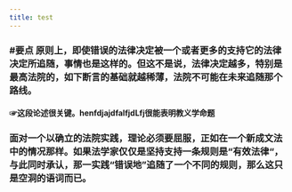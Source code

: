```yaml
---
title: test
---
```


### #要点 原则上，即使错误的法律决定被一个或者更多的支持它的法律决定所追随，事情也是这样的。但这不是说，法律决定越多，特别是最高法院的，如下断言的基础就越稀薄，法院不可能在未来追随那个路线。
#### ☞这段论述很关键。henfdjajdfalfjdLfj很能表明教义学命题
### 面对一个以确立的法院实践，理论必须要屈服，正如在一个新成文法中的情况那样。如果法学家仅仅是坚持支持一条规则是“有效法律“，与此同时承认，那一实践“错误地”追随了一个不同的规则，那么这只是空洞的语词而已。
